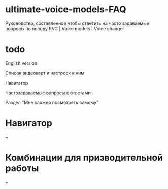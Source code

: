 # ultimate-voice-models-FAQ
Руководство, составленное чтобы ответить на часто задаваемые вопросы по поводу RVC | Voice models | Voice changer

# todo
English version

Список видеокарт и настроек к ним

Навигатор

Частозадаваемые вопросы с ответами

Раздел "Мне сложно посмотреть самому"


# Навигатор
~

# Комбинации для призводительной работы
~
